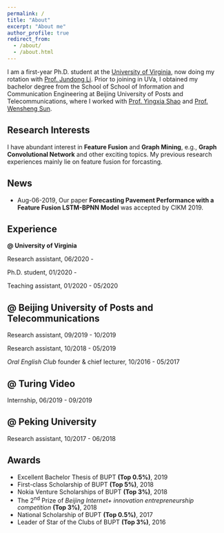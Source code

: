 ```yaml
---
permalink: /
title: "About"
excerpt: "About me"
author_profile: true
redirect_from:
  - /about/
  - /about.html
---
```


I am a first-year Ph.D. student at the [University of Virginia](http://www.virginia.edu/), now doing my rotation with [Prof. Jundong Li](http://people.virginia.edu/~jl6qk/). Prior to joining in UVa, I obtained my bachelor degree from the School of School of Information and Communication Engineering at Beijing University of Posts and Telecommunications, where I worked with [Prof. Yingxia Shao](https://shaoyx.github.io/) and [Prof. Wensheng Sun](https://bkso.baidu.com/item/%E5%AD%99%E6%96%87%E7%94%9F/23658543).

Research Interests
---
I have abundant interest in **Feature Fusion** and **Graph Mining**, e.g., **Graph Convolutional Network** and other exciting topics. My previous research experiences mainly lie on feature fusion for forcasting.

News
------
* Aug-06-2019, Our paper **Forecasting Pavement Performance with a Feature Fusion LSTM-BPNN Model** was accepted by CIKM 2019.

Experience
------

**@ University of Virginia**

Research assistant, 06/2020 -

Ph.D. student, 01/2020 -

Teaching assistant, 01/2020 - 05/2020


**@ Beijing University of Posts and Telecommunications**
---

Research assistant, 09/2019 - 10/2019

Research assistant, 10/2018 - 05/2019

*Oral English Club* founder & chief lecturer, 10/2016 - 05/2017


**@ Turing Video**
---

Internship, 06/2019 - 09/2019


**@ Peking University**
---

Research assistant, 10/2017 - 06/2018



Awards
------
* Excellent Bachelor Thesis of BUPT **(Top 0.5%)**, 2019
* First-class Scholarship of BUPT **(Top 5%)**, 2018
* Nokia Venture Scholarships of BUPT **(Top 3%)**, 2018
* The 2<sup>nd</sup> Prize of *Beijing Internet+ innovation entrepreneurship competition* **(Top 3%)**, 2018
* National Scholarship of BUPT **(Top 0.5%)**, 2017
* Leader of Star of the Clubs of BUPT **(Top 3%)**, 2016
